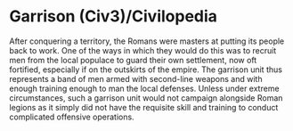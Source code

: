# Garrison (Civ3)/Civilopedia

After conquering a territory, the Romans were masters at putting its people back to work. One of the ways in
which they would do this was to recruit men from the local populace to guard their own settlement, now oft fortified,
especially if on the outskirts of the empire. The garrison unit thus represents a band of men armed with second-line
weapons and with enough training enough to man the local defenses. Unless under extreme circumstances, such a garrison
unit would not campaign alongside Roman legions as it simply did not have the requisite skill and training to conduct
complicated offensive operations.